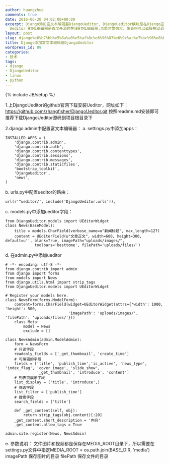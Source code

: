 ```yaml
---
author: huangzhuo
comments: true
date: 2016-06-20 04:02:00+00:00
excerpt: Django添加富文本编辑器DjangoUeditor, DjangoUeditor模块是在Django应用中集成百度Ueditor HTML编辑器,Django是Python世界最有影响力的web框架。
  Ueditor HTML编辑器是百度开源的在线HTML编辑器,功能非常强大，像表格可以直接拖动调整单元格大小等。
layout: post
slug: django%e6%b7%bb%e5%8a%a0%e5%af%8c%e6%96%87%e6%9c%ac%e7%bc%96%e8%be%91%e5%99%a8djangoueditor
title: Django添加富文本编辑器DjangoUeditor
wordpress_id: 89
categories:
- 技术
tags:
- django
- DjangoUeditor
- linux
- python
---
```

{% include JB/setup %}

1.上DjangoUeditor的github官网下载安装Ueditor，网址如下：https://github.com/zhangfisher/DjangoUeditor.git 按照readme.md安装即可
推荐下载DjangoUeditor源码到项目根目录下

2.django admin中配置富文本编辑器：
a. settings.py中添加apps：

```
INSTALLED_APPS = (             
    'django.contrib.admin',    
    'django.contrib.auth',     
    'django.contrib.contenttypes',
    'django.contrib.sessions', 
    'django.contrib.messages',
    'django.contrib.staticfiles',
    'bootstrap_toolkit',
    'DjangoUeditor',  
    'news',
)
```


b. urls.py中配置ueditor的路由：

```
url(r'^ueditor/', include('DjangoUeditor.urls')),
```


c. models.py中添加ueditor字段：

```
from DjangoUeditor.models import UEditorWidget
class News(BaseModel):         
    title = models.CharField(verbose_name=u"新闻标题", max_length=127)
    content = UEditorField(u"文章正文", width=600, height=300, default=u'', blank=True, imagePath="uploads/images/",
             toolbars='besttome', filePath='uploads/files/')
```


d. 在admin.py中添加ueditor

```
# -*- encoding: utf-8 -*-
from django.contrib import admin
from django import forms
from models import News
from django.utils.html import strip_tags
from DjangoUeditor.models import UEditorWidget

# Register your models here.
class NewsForm(forms.ModelForm):
    content=forms.CharField(widget=UEditorWidget(attrs={'width': 1000, 'height': 500,
                            'imagePath': 'uploads/images/', 'filePath': 'uploads/files/'}))
    class Meta:
        model = News
        exclude = []

class NewsAdmin(admin.ModelAdmin):
    form = NewsForm
    # 只读字段
    readonly_fields = ['_get_thumbnail', 'create_time']
    # 可编辑的字段
    fields = ['title', 'publish_time','is_active', 'news_type', 'index_flag', 'cover_image', 'slide_show',
              '_get_thumbnail', 'introduce', 'content']
    # 列表页展示字段
    list_display = ('title', 'introduce',)
    # 筛选字段
    list_filter = ['publish_time']
    # 搜索字段
    search_fields = ['title']

    def _get_content(self, obj):
        return strip_tags(obj.content)[:20]
    _get_content.short_description = '内容'
    _get_content.allow_tags = True

admin.site.register(News, NewsAdmin)

```

e. 参数说明：
文件图片和视频都是保存在MEDIA_ROOT目录下，所以需要在settings.py文件中指定MEDIA_ROOT = os.path.join(BASE_DIR, 'media')
imagePath 保存图片的目录
filePath 保存文件的目录



